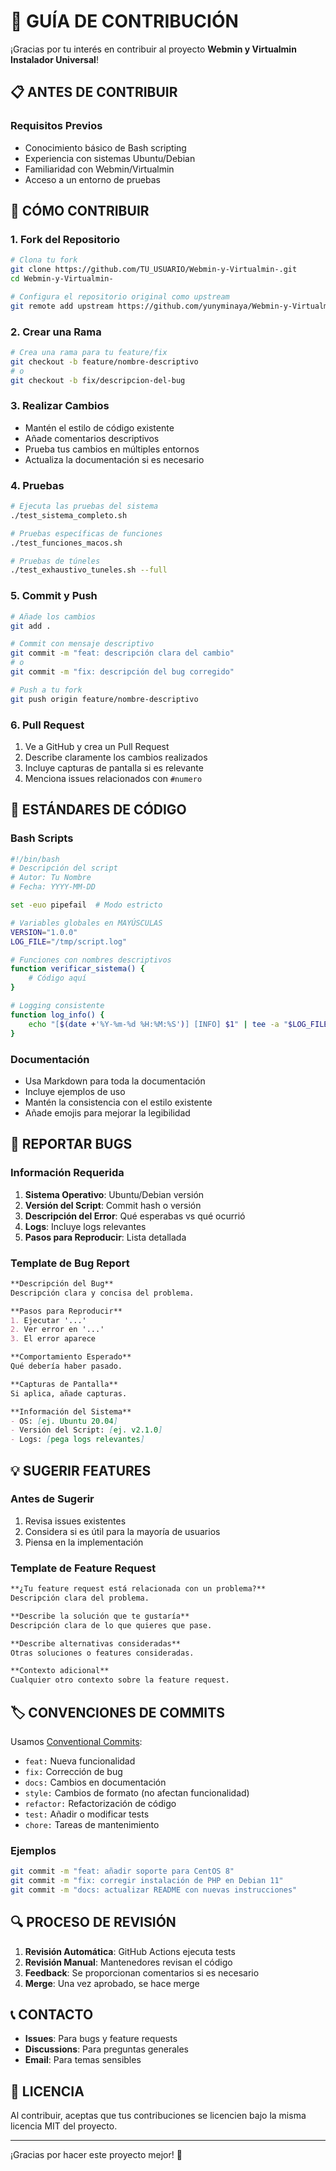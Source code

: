# 🤝 GUÍA DE CONTRIBUCIÓN

¡Gracias por tu interés en contribuir al proyecto **Webmin y Virtualmin Instalador Universal**!

## 📋 ANTES DE CONTRIBUIR

### Requisitos Previos
- Conocimiento básico de Bash scripting
- Experiencia con sistemas Ubuntu/Debian
- Familiaridad con Webmin/Virtualmin
- Acceso a un entorno de pruebas

## 🚀 CÓMO CONTRIBUIR

### 1. Fork del Repositorio
```bash
# Clona tu fork
git clone https://github.com/TU_USUARIO/Webmin-y-Virtualmin-.git
cd Webmin-y-Virtualmin-

# Configura el repositorio original como upstream
git remote add upstream https://github.com/yunyminaya/Webmin-y-Virtualmin-.git
```

### 2. Crear una Rama
```bash
# Crea una rama para tu feature/fix
git checkout -b feature/nombre-descriptivo
# o
git checkout -b fix/descripcion-del-bug
```

### 3. Realizar Cambios
- Mantén el estilo de código existente
- Añade comentarios descriptivos
- Prueba tus cambios en múltiples entornos
- Actualiza la documentación si es necesario

### 4. Pruebas
```bash
# Ejecuta las pruebas del sistema
./test_sistema_completo.sh

# Pruebas específicas de funciones
./test_funciones_macos.sh

# Pruebas de túneles
./test_exhaustivo_tuneles.sh --full
```

### 5. Commit y Push
```bash
# Añade los cambios
git add .

# Commit con mensaje descriptivo
git commit -m "feat: descripción clara del cambio"
# o
git commit -m "fix: descripción del bug corregido"

# Push a tu fork
git push origin feature/nombre-descriptivo
```

### 6. Pull Request
1. Ve a GitHub y crea un Pull Request
2. Describe claramente los cambios realizados
3. Incluye capturas de pantalla si es relevante
4. Menciona issues relacionados con `#numero`

## 📝 ESTÁNDARES DE CÓDIGO

### Bash Scripts
```bash
#!/bin/bash
# Descripción del script
# Autor: Tu Nombre
# Fecha: YYYY-MM-DD

set -euo pipefail  # Modo estricto

# Variables globales en MAYÚSCULAS
VERSION="1.0.0"
LOG_FILE="/tmp/script.log"

# Funciones con nombres descriptivos
function verificar_sistema() {
    # Código aquí
}

# Logging consistente
function log_info() {
    echo "[$(date +'%Y-%m-%d %H:%M:%S')] [INFO] $1" | tee -a "$LOG_FILE"
}
```

### Documentación
- Usa Markdown para toda la documentación
- Incluye ejemplos de uso
- Mantén la consistencia con el estilo existente
- Añade emojis para mejorar la legibilidad

## 🐛 REPORTAR BUGS

### Información Requerida
1. **Sistema Operativo**: Ubuntu/Debian versión
2. **Versión del Script**: Commit hash o versión
3. **Descripción del Error**: Qué esperabas vs qué ocurrió
4. **Logs**: Incluye logs relevantes
5. **Pasos para Reproducir**: Lista detallada

### Template de Bug Report
```markdown
**Descripción del Bug**
Descripción clara y concisa del problema.

**Pasos para Reproducir**
1. Ejecutar '...'
2. Ver error en '...'
3. El error aparece

**Comportamiento Esperado**
Qué debería haber pasado.

**Capturas de Pantalla**
Si aplica, añade capturas.

**Información del Sistema**
- OS: [ej. Ubuntu 20.04]
- Versión del Script: [ej. v2.1.0]
- Logs: [pega logs relevantes]
```

## 💡 SUGERIR FEATURES

### Antes de Sugerir
1. Revisa issues existentes
2. Considera si es útil para la mayoría de usuarios
3. Piensa en la implementación

### Template de Feature Request
```markdown
**¿Tu feature request está relacionada con un problema?**
Descripción clara del problema.

**Describe la solución que te gustaría**
Descripción clara de lo que quieres que pase.

**Describe alternativas consideradas**
Otras soluciones o features consideradas.

**Contexto adicional**
Cualquier otro contexto sobre la feature request.
```

## 🏷️ CONVENCIONES DE COMMITS

Usamos [Conventional Commits](https://www.conventionalcommits.org/):

- `feat:` Nueva funcionalidad
- `fix:` Corrección de bug
- `docs:` Cambios en documentación
- `style:` Cambios de formato (no afectan funcionalidad)
- `refactor:` Refactorización de código
- `test:` Añadir o modificar tests
- `chore:` Tareas de mantenimiento

### Ejemplos
```bash
git commit -m "feat: añadir soporte para CentOS 8"
git commit -m "fix: corregir instalación de PHP en Debian 11"
git commit -m "docs: actualizar README con nuevas instrucciones"
```

## 🔍 PROCESO DE REVISIÓN

1. **Revisión Automática**: GitHub Actions ejecuta tests
2. **Revisión Manual**: Mantenedores revisan el código
3. **Feedback**: Se proporcionan comentarios si es necesario
4. **Merge**: Una vez aprobado, se hace merge

## 📞 CONTACTO

- **Issues**: Para bugs y feature requests
- **Discussions**: Para preguntas generales
- **Email**: Para temas sensibles

## 📄 LICENCIA

Al contribuir, aceptas que tus contribuciones se licencien bajo la misma licencia MIT del proyecto.

---

¡Gracias por hacer este proyecto mejor! 🎉